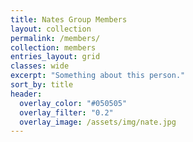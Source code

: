 ```yaml
---
title: Nates Group Members
layout: collection
permalink: /members/
collection: members
entries_layout: grid
classes: wide
excerpt: "Something about this person."
sort_by: title
header:
  overlay_color: "#050505"
  overlay_filter: "0.2"
  overlay_image: /assets/img/nate.jpg
---
```







  
